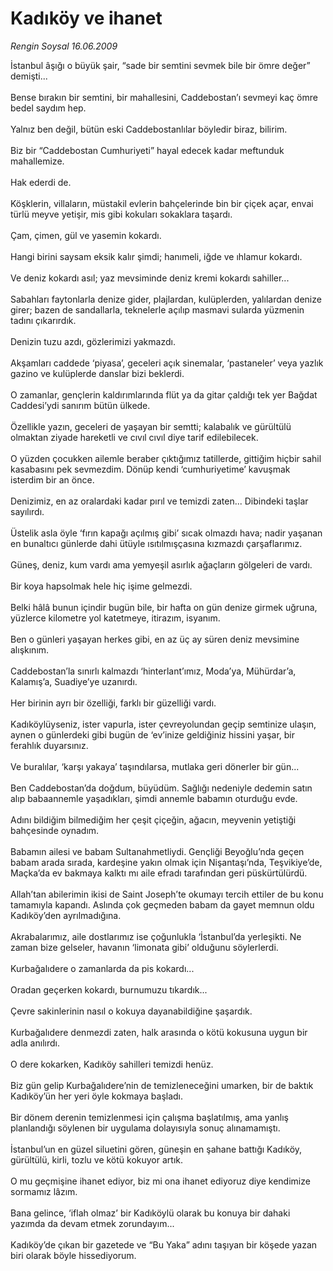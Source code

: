 # Kadıköy ve ihanet

*Rengin Soysal 16.06.2009*

<div class="taraf_structure_2col_1zq">
<div class="margen_n">



 <p>İstanbul âşığı o büyük şair, “sade bir semtini sevmek bile bir ömre değer” demişti... <br/><br/>Bense bırakın bir semtini, bir mahallesini, Caddebostan’ı sevmeyi kaç ömre bedel saydım hep. <br/><br/>Yalnız ben değil, bütün eski Caddebostanlılar böyledir biraz, bilirim. <br/><br/>Biz bir “Caddebostan Cumhuriyeti” hayal edecek kadar meftunduk mahallemize. <br/><br/>Hak ederdi de. <br/><br/>Köşklerin, villaların, müstakil evlerin bahçelerinde bin bir çiçek açar, envai türlü meyve yetişir, mis gibi kokuları sokaklara taşardı. <br/><br/>Çam, çimen, gül ve yasemin kokardı. <br/><br/>Hangi birini saysam eksik kalır şimdi; hanımeli, iğde ve ıhlamur kokardı. <br/><br/>Ve deniz kokardı asıl; yaz mevsiminde deniz kremi kokardı sahiller... <br/><br/>Sabahları faytonlarla denize gider, plajlardan, kulüplerden, yalılardan denize girer; bazen de sandallarla, teknelerle açılıp masmavi sularda yüzmenin tadını çıkarırdık. <br/><br/>Denizin tuzu azdı, gözlerimizi yakmazdı. <br/><br/>Akşamları caddede ‘piyasa’, geceleri açık sinemalar, ‘pastaneler’ veya yazlık gazino ve kulüplerde danslar bizi beklerdi. <br/><br/>O zamanlar, gençlerin kaldırımlarında flüt ya da gitar çaldığı tek yer Bağdat Caddesi’ydi sanırım bütün ülkede. <br/><br/>Özellikle yazın, geceleri de yaşayan bir semtti; kalabalık ve gürültülü olmaktan ziyade hareketli ve cıvıl cıvıl diye tarif edilebilecek. <br/><br/>O yüzden çocukken ailemle beraber çıktığımız tatillerde, gittiğim hiçbir sahil kasabasını pek sevmezdim. Dönüp kendi ‘cumhuriyetime’ kavuşmak isterdim bir an önce. <br/><br/>Denizimiz, en az oralardaki kadar pırıl ve temizdi zaten... Dibindeki taşlar sayılırdı. <br/><br/>Üstelik asla öyle ‘fırın kapağı açılmış gibi’ sıcak olmazdı hava; nadir yaşanan en bunaltıcı günlerde dahi ütüyle ısıtılmışçasına kızmazdı çarşaflarımız. <br/><br/>Güneş, deniz, kum vardı ama yemyeşil asırlık ağaçların gölgeleri de vardı. <br/><br/>Bir koya hapsolmak hele hiç işime gelmezdi. <br/><br/>Belki hâlâ bunun içindir bugün bile, bir hafta on gün denize girmek uğruna, yüzlerce kilometre yol katetmeye, itirazım, isyanım. <br/><br/>Ben o günleri yaşayan herkes gibi, en az üç ay süren deniz mevsimine alışkınım. <br/><br/>Caddebostan’la sınırlı kalmazdı ‘hinterlant’ımız, Moda’ya, Mühürdar’a, Kalamış’a, Suadiye’ye uzanırdı. <br/><br/>Her birinin ayrı bir özelliği, farklı bir güzelliği vardı. <br/><br/>Kadıköylüyseniz, ister vapurla, ister çevreyolundan geçip semtinize ulaşın, aynen o günlerdeki gibi bugün de ‘ev’inize geldiğiniz hissini yaşar, bir ferahlık duyarsınız. <br/><br/>Ve buralılar, ‘karşı yakaya’ taşındılarsa, mutlaka geri dönerler bir gün... <br/><br/>Ben Caddebostan’da doğdum, büyüdüm. Sağlığı nedeniyle dedemin satın alıp babaannemle yaşadıkları, şimdi annemle babamın oturduğu evde. <br/><br/>Adını bildiğim bilmediğim her çeşit çiçeğin, ağacın, meyvenin yetiştiği bahçesinde oynadım. <br/><br/>Babamın ailesi ve babam Sultanahmetliydi. Gençliği Beyoğlu’nda geçen babam arada sırada, kardeşine yakın olmak için Nişantaşı’nda, Teşvikiye’de, Maçka’da ev bakmaya kalktı mı aile efradı tarafından geri püskürtülürdü. <br/><br/>Allah’tan abilerimin ikisi de Saint Joseph’te okumayı tercih ettiler de bu konu tamamıyla kapandı. Aslında çok geçmeden babam da gayet memnun oldu Kadıköy’den ayrılmadığına. <br/><br/>Akrabalarımız, aile dostlarımız ise çoğunlukla ‘İstanbul’da yerleşikti. Ne zaman bize gelseler, havanın ‘limonata gibi’ olduğunu söylerlerdi. <br/><br/>Kurbağalıdere o zamanlarda da pis kokardı... <br/><br/>Oradan geçerken kokardı, burnumuzu tıkardık... <br/><br/>Çevre sakinlerinin nasıl o kokuya dayanabildiğine şaşardık. <br/><br/>Kurbağalıdere denmezdi zaten, halk arasında o kötü kokusuna uygun bir adla anılırdı. <br/><br/>O dere kokarken, Kadıköy sahilleri temizdi henüz. <br/><br/>Biz gün gelip Kurbağalıdere’nin de temizleneceğini umarken, bir de baktık Kadıköy’ün her yeri öyle kokmaya başladı. <br/><br/>Bir dönem derenin temizlenmesi için çalışma başlatılmış, ama yanlış planlandığı söylenen bir uygulama dolayısıyla sonuç alınamamıştı. <br/><br/>İstanbul’un en güzel siluetini gören, güneşin en şahane battığı Kadıköy, gürültülü, kirli, tozlu ve kötü kokuyor artık. <br/><br/>O mu geçmişine ihanet ediyor, biz mi ona ihanet ediyoruz diye kendimize sormamız lâzım. <br/><br/>Bana gelince, ‘iflah olmaz’ bir Kadıköylü olarak bu konuya bir dahaki yazımda da devam etmek zorundayım... <br/><br/>Kadıköy’de çıkan bir gazetede ve “Bu Yaka” adını taşıyan bir köşede yazan biri olarak böyle hissediyorum.</p>
<br/>
<br/>
<br/>



<br/>


<div id="taraf_not">
</div>

</div>


</div>
